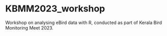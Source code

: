 # KBMM2023_workshop
Workshop on analysing eBird data with R, conducted as part of Kerala Bird Monitoring Meet 2023.
